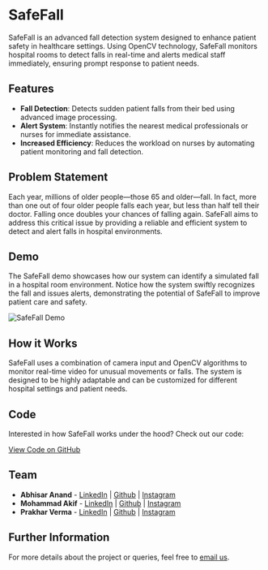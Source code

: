  # SafeFall

SafeFall is an advanced fall detection system designed to enhance patient safety in healthcare settings. Using OpenCV technology, SafeFall monitors hospital rooms to detect falls in real-time and alerts medical staff immediately, ensuring prompt response to patient needs.

## Features

- **Fall Detection**: Detects sudden patient falls from their bed using advanced image processing.
- **Alert System**: Instantly notifies the nearest medical professionals or nurses for immediate assistance.
- **Increased Efficiency**: Reduces the workload on nurses by automating patient monitoring and fall detection.

## Problem Statement

Each year, millions of older people—those 65 and older—fall. In fact, more than one out of four older people falls each year, but less than half tell their doctor. Falling once doubles your chances of falling again. SafeFall aims to address this critical issue by providing a reliable and efficient system to detect and alert falls in hospital environments.

## Demo

The SafeFall demo showcases how our system can identify a simulated fall in a hospital room environment. Notice how the system swiftly recognizes the fall and issues alerts, demonstrating the potential of SafeFall to improve patient care and safety.

![SafeFall Demo](https://github.com/AbhisarAnand/SafeFall/blob/main/assets/demo.gif)

## How it Works

SafeFall uses a combination of camera input and OpenCV algorithms to monitor real-time video for unusual movements or falls. The system is designed to be highly adaptable and can be customized for different hospital settings and patient needs.

## Code

Interested in how SafeFall works under the hood? Check out our code:

[View Code on GitHub](https://github.com/AbhisarAnand/SafeFall)  

## Team

- **Abhisar Anand** - [LinkedIn](https://www.linkedin.com/in/abhisar-anand/) | [Github](https://github.com/AbhisarAnand) | [Instagram](https://www.instagram.com/abhisaranand/)
- **Mohammad Akif** - [LinkedIn](https://www.linkedin.com/in/dotcomaki/) | [Github](https://github.com/dotcomaki) | [Instagram](https://www.instagram.com/dotcomaki/)
- **Prakhar Verma** - [LinkedIn](https://www.linkedin.com/in/iprakharv/) | [Github](https://github.com/iPrakharV) | [Instagram](https://www.instagram.com/iprakharv/)



## Further Information

For more details about the project or queries, feel free to [email us](mailto:connect@iprakharv.com).  



